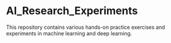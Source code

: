 # AI_Research_Experiments
This repository contains various hands-on practice exercises and experiments in machine learning and deep learning.
